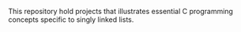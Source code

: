 This repository hold projects that illustrates essential
C programming concepts specific to singly linked lists.
